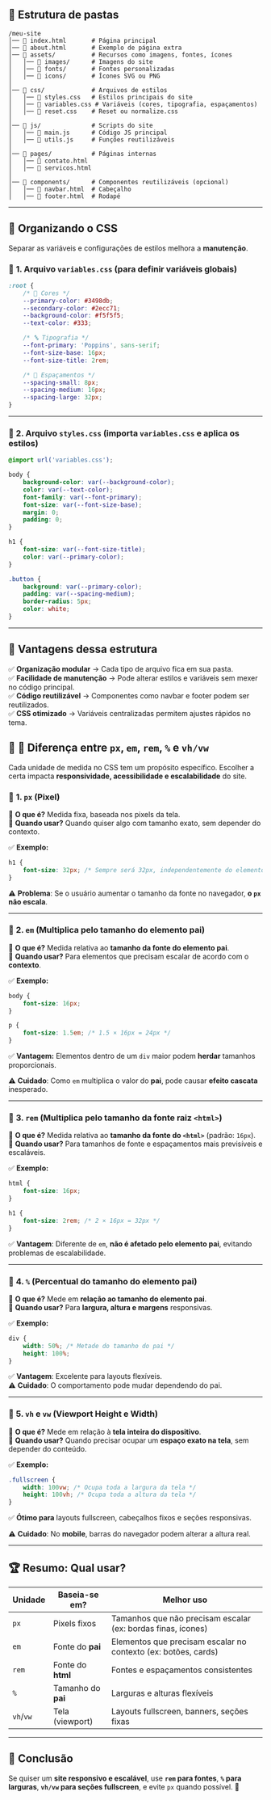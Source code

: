 ## 📂 **Estrutura de pastas**
```
/meu-site
│── 📄 index.html       # Página principal
│── 📄 about.html       # Exemplo de página extra
│── 📂 assets/          # Recursos como imagens, fontes, ícones
│   │── 📂 images/      # Imagens do site
│   │── 📂 fonts/       # Fontes personalizadas
│   │── 📂 icons/       # Ícones SVG ou PNG
│
│── 📂 css/             # Arquivos de estilos
│   │── 📄 styles.css   # Estilos principais do site
│   │── 📄 variables.css # Variáveis (cores, tipografia, espaçamentos)
│   │── 📄 reset.css    # Reset ou normalize.css
│
│── 📂 js/              # Scripts do site
│   │── 📄 main.js      # Código JS principal
│   │── 📄 utils.js     # Funções reutilizáveis
│
│── 📂 pages/           # Páginas internas
│   │── 📄 contato.html
│   │── 📄 servicos.html
│
│── 📂 components/      # Componentes reutilizáveis (opcional)
│   │── 📄 navbar.html  # Cabeçalho
│   │── 📄 footer.html  # Rodapé
```

---

## 🎨 **Organizando o CSS**
Separar as variáveis e configurações de estilos melhora a **manutenção**.  

### 📌 **1. Arquivo `variables.css`** (para definir variáveis globais)
```css
:root {
    /* 🎨 Cores */
    --primary-color: #3498db;
    --secondary-color: #2ecc71;
    --background-color: #f5f5f5;
    --text-color: #333;

    /* 🔤 Tipografia */
    --font-primary: 'Poppins', sans-serif;
    --font-size-base: 16px;
    --font-size-title: 2rem;

    /* 📏 Espaçamentos */
    --spacing-small: 8px;
    --spacing-medium: 16px;
    --spacing-large: 32px;
}
```

---

### 📌 **2. Arquivo `styles.css`** (importa `variables.css` e aplica os estilos)
```css
@import url('variables.css');

body {
    background-color: var(--background-color);
    color: var(--text-color);
    font-family: var(--font-primary);
    font-size: var(--font-size-base);
    margin: 0;
    padding: 0;
}

h1 {
    font-size: var(--font-size-title);
    color: var(--primary-color);
}

.button {
    background: var(--primary-color);
    padding: var(--spacing-medium);
    border-radius: 5px;
    color: white;
}
```

---

## 🚀 **Vantagens dessa estrutura**
✅ **Organização modular** → Cada tipo de arquivo fica em sua pasta.  
✅ **Facilidade de manutenção** → Pode alterar estilos e variáveis sem mexer no código principal.  
✅ **Código reutilizável** → Componentes como navbar e footer podem ser reutilizados.  
✅ **CSS otimizado** → Variáveis centralizadas permitem ajustes rápidos no tema.  


## 📌 **📏 Diferença entre `px`, `em`, `rem`, `%` e `vh/vw`**
Cada unidade de medida no CSS tem um propósito específico. Escolher a certa impacta **responsividade, acessibilidade e escalabilidade** do site.  

### 🔹 **1. `px` (Pixel)**
📌 **O que é?** Medida fixa, baseada nos pixels da tela.  
📌 **Quando usar?** Quando quiser algo com tamanho exato, sem depender do contexto.  

✅ **Exemplo:**  
```css
h1 {
    font-size: 32px; /* Sempre será 32px, independentemente do elemento pai */
}
```
⚠ **Problema**: Se o usuário aumentar o tamanho da fonte no navegador, **o `px` não escala**.  

---

### 🔹 **2. `em` (Multiplica pelo tamanho do elemento pai)**
📌 **O que é?** Medida relativa ao **tamanho da fonte do elemento pai**.  
📌 **Quando usar?** Para elementos que precisam escalar de acordo com o **contexto**.  

✅ **Exemplo:**  
```css
body {
    font-size: 16px;
}

p {
    font-size: 1.5em; /* 1.5 × 16px = 24px */
}
```
✅ **Vantagem:** Elementos dentro de um `div` maior podem **herdar** tamanhos proporcionais.  

⚠ **Cuidado**: Como `em` multiplica o valor do **pai**, pode causar **efeito cascata** inesperado.  

---

### 🔹 **3. `rem` (Multiplica pelo tamanho da fonte raiz `<html>`)**
📌 **O que é?** Medida relativa ao **tamanho da fonte do `<html>`** (padrão: `16px`).  
📌 **Quando usar?** Para tamanhos de fonte e espaçamentos mais previsíveis e escaláveis.  

✅ **Exemplo:**  
```css
html {
    font-size: 16px;
}

h1 {
    font-size: 2rem; /* 2 × 16px = 32px */
}
```
✅ **Vantagem**: Diferente de `em`, **não é afetado pelo elemento pai**, evitando problemas de escalabilidade.  

---

### 🔹 **4. `%` (Percentual do tamanho do elemento pai)**
📌 **O que é?** Mede em **relação ao tamanho do elemento pai**.  
📌 **Quando usar?** Para **largura, altura e margens** responsivas.  

✅ **Exemplo:**  
```css
div {
    width: 50%; /* Metade do tamanho do pai */
    height: 100%;
}
```
✅ **Vantagem**: Excelente para layouts flexíveis.  
⚠ **Cuidado**: O comportamento pode mudar dependendo do pai.  

---

### 🔹 **5. `vh` e `vw` (Viewport Height e Width)**
📌 **O que é?** Mede em relação à **tela inteira do dispositivo**.  
📌 **Quando usar?** Quando precisar ocupar um **espaço exato na tela**, sem depender do conteúdo.  

✅ **Exemplo:**  
```css
.fullscreen {
    width: 100vw; /* Ocupa toda a largura da tela */
    height: 100vh; /* Ocupa toda a altura da tela */
}
```
✅ **Ótimo para** layouts fullscreen, cabeçalhos fixos e seções responsivas.  

⚠ **Cuidado**: No **mobile**, barras do navegador podem alterar a altura real.  

---

## 🏆 **Resumo: Qual usar?**
| Unidade  | Baseia-se em? | Melhor uso |
|----------|--------------|------------|
| `px`  | Pixels fixos | Tamanhos que não precisam escalar (ex: bordas finas, ícones) |
| `em`  | Fonte do **pai** | Elementos que precisam escalar no contexto (ex: botões, cards) |
| `rem` | Fonte do **html** | Fontes e espaçamentos consistentes |
| `%`   | Tamanho do **pai** | Larguras e alturas flexíveis |
| `vh`/`vw` | Tela (viewport) | Layouts fullscreen, banners, seções fixas |

---

## 🎯 **Conclusão**
Se quiser um **site responsivo e escalável**, use **`rem` para fontes**, **`%` para larguras**, **`vh/vw` para seções fullscreen**, e evite `px` quando possível. 🚀  



